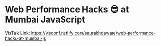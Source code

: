 # Web Performance Hacks 😎 at Mumbai JavaScript
VisTalk Link: https://visconf.netlify.com/saurabhdaware/web-performance-hacks-at-mumbai-js
